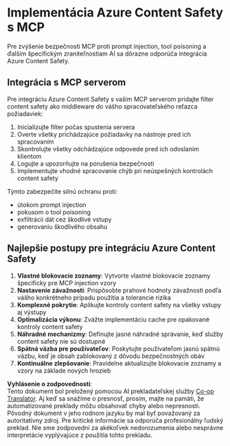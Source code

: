 <!--
CO_OP_TRANSLATOR_METADATA:
{
  "original_hash": "1b6c746d9e190deba4d8765267ffb94e",
  "translation_date": "2025-07-17T13:51:21+00:00",
  "source_file": "02-Security/azure-content-safety-implementation.md",
  "language_code": "sk"
}
-->
# Implementácia Azure Content Safety s MCP

Pre zvýšenie bezpečnosti MCP proti prompt injection, tool poisoning a ďalším špecifickým zraniteľnostiam AI sa dôrazne odporúča integrácia Azure Content Safety.

## Integrácia s MCP serverom

Pre integráciu Azure Content Safety s vaším MCP serverom pridajte filter content safety ako middleware do vášho spracovateľského reťazca požiadaviek:

1. Inicializujte filter počas spustenia servera  
2. Overte všetky prichádzajúce požiadavky na nástroje pred ich spracovaním  
3. Skontrolujte všetky odchádzajúce odpovede pred ich odoslaním klientom  
4. Logujte a upozorňujte na porušenia bezpečnosti  
5. Implementujte vhodné spracovanie chýb pri neúspešných kontrolách content safety  

Týmto zabezpečíte silnú ochranu proti:  
- útokom prompt injection  
- pokusom o tool poisoning  
- exfiltrácii dát cez škodlivé vstupy  
- generovaniu škodlivého obsahu  

## Najlepšie postupy pre integráciu Azure Content Safety

1. **Vlastné blokovacie zoznamy**: Vytvorte vlastné blokovacie zoznamy špecificky pre MCP injection vzory  
2. **Nastavenie závažnosti**: Prispôsobte prahové hodnoty závažnosti podľa vášho konkrétneho prípadu použitia a tolerancie rizika  
3. **Komplexné pokrytie**: Aplikujte kontroly content safety na všetky vstupy aj výstupy  
4. **Optimalizácia výkonu**: Zvážte implementáciu cache pre opakované kontroly content safety  
5. **Náhradné mechanizmy**: Definujte jasné náhradné správanie, keď služby content safety nie sú dostupné  
6. **Spätná väzba pre používateľov**: Poskytujte používateľom jasnú spätnú väzbu, keď je obsah zablokovaný z dôvodu bezpečnostných obáv  
7. **Kontinuálne zlepšovanie**: Pravidelne aktualizujte blokovacie zoznamy a vzory na základe nových hrozieb

**Vyhlásenie o zodpovednosti**:  
Tento dokument bol preložený pomocou AI prekladateľskej služby [Co-op Translator](https://github.com/Azure/co-op-translator). Aj keď sa snažíme o presnosť, prosím, majte na pamäti, že automatizované preklady môžu obsahovať chyby alebo nepresnosti. Pôvodný dokument v jeho rodnom jazyku by mal byť považovaný za autoritatívny zdroj. Pre kritické informácie sa odporúča profesionálny ľudský preklad. Nie sme zodpovední za akékoľvek nedorozumenia alebo nesprávne interpretácie vyplývajúce z použitia tohto prekladu.